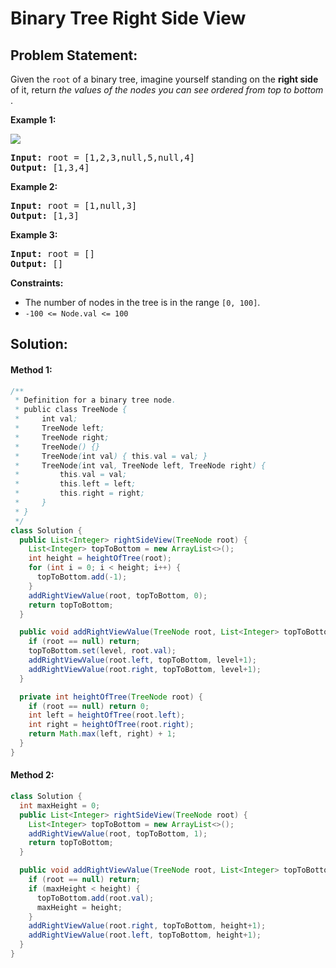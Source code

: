 # Binary Tree Right Side View

## Problem Statement:

Given the `root` of a binary tree, imagine yourself standing on the **right side** of it, return  *the values of the nodes you can see ordered from top to bottom* .

**Example 1:**

![](https://assets.leetcode.com/uploads/2021/02/14/tree.jpg)

<pre><strong>Input:</strong> root = [1,2,3,null,5,null,4]
<strong>Output:</strong> [1,3,4]
</pre>

**Example 2:**

<pre><strong>Input:</strong> root = [1,null,3]
<strong>Output:</strong> [1,3]
</pre>

**Example 3:**

<pre><strong>Input:</strong> root = []
<strong>Output:</strong> []
</pre>

**Constraints:**

* The number of nodes in the tree is in the range `[0, 100]`.
* `-100 <= Node.val <= 100`


## Solution:

#### Method 1:

```java
/**
 * Definition for a binary tree node.
 * public class TreeNode {
 *     int val;
 *     TreeNode left;
 *     TreeNode right;
 *     TreeNode() {}
 *     TreeNode(int val) { this.val = val; }
 *     TreeNode(int val, TreeNode left, TreeNode right) {
 *         this.val = val;
 *         this.left = left;
 *         this.right = right;
 *     }
 * }
 */
class Solution {
  public List<Integer> rightSideView(TreeNode root) {
    List<Integer> topToBottom = new ArrayList<>();
    int height = heightOfTree(root);
    for (int i = 0; i < height; i++) {
      topToBottom.add(-1);
    }
    addRightViewValue(root, topToBottom, 0);
    return topToBottom;
  }

  public void addRightViewValue(TreeNode root, List<Integer> topToBottom, int level) {
    if (root == null) return;
    topToBottom.set(level, root.val);
    addRightViewValue(root.left, topToBottom, level+1);
    addRightViewValue(root.right, topToBottom, level+1);
  }

  private int heightOfTree(TreeNode root) {
    if (root == null) return 0;
    int left = heightOfTree(root.left);
    int right = heightOfTree(root.right);
    return Math.max(left, right) + 1;
  }
}
```


#### Method 2:

```java
class Solution {
  int maxHeight = 0;
  public List<Integer> rightSideView(TreeNode root) {
    List<Integer> topToBottom = new ArrayList<>();
    addRightViewValue(root, topToBottom, 1);
    return topToBottom;
  }

  public void addRightViewValue(TreeNode root, List<Integer> topToBottom, int height) {
    if (root == null) return;
    if (maxHeight < height) {
      topToBottom.add(root.val);
      maxHeight = height;
    }
    addRightViewValue(root.right, topToBottom, height+1);
    addRightViewValue(root.left, topToBottom, height+1);
  }
}
```
